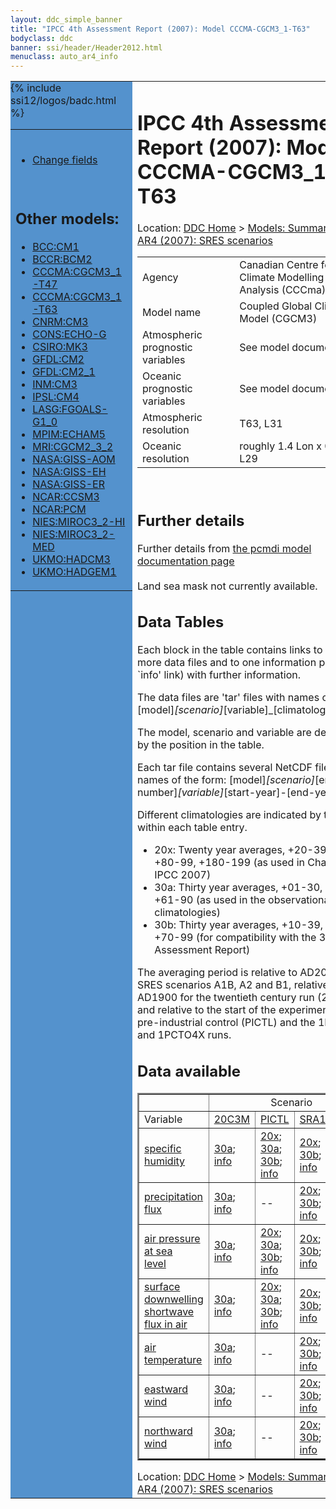 ```yaml
---
layout: ddc_simple_banner
title: "IPCC 4th Assessment Report (2007): Model CCCMA-CGCM3_1-T63"
bodyclass: ddc
banner: ssi/header/Header2012.html
menuclass: auto_ar4_info
---
```



<table width="100%" border="0" cellspacing="0" cellpadding="0" style="border-collapse: collapse;">
<tr style="margin:0;padding:0;border:0;">
<td style="margin:0;padding:0;border:0;height:1pt;width:150pt;background:#5492CD;" valign="top" >

<div id="lh-col2" class="auto_ar4_info">
<table class="menumain" bgcolor="#5492CD" cellspacing="0" width="100%" border="0">
<tr><td>

<br/>
<ul><li><a href="model-CCCMA-CGCM3_1-T63-change.html">Change fields</a></li></ul><br/>

<h2> Other models:</h2>
<ul>
<li><a href="model-BCC-CM1.html">BCC:CM1</a></li>
<li><a href="model-BCCR-BCM2.html">BCCR:BCM2</a></li>
<li><a href="model-CCCMA-CGCM3_1-T47.html">CCCMA:CGCM3_1-T47</a></li>
<li><a href="model-CCCMA-CGCM3_1-T63.html">CCCMA:CGCM3_1-T63</a></li>
<li><a href="model-CNRM-CM3.html">CNRM:CM3</a></li>
<li><a href="model-CONS-ECHO-G.html">CONS:ECHO-G</a></li>
<li><a href="model-CSIRO-MK3.html">CSIRO:MK3</a></li>
<li><a href="model-GFDL-CM2.html">GFDL:CM2</a></li>
<li><a href="model-GFDL-CM2_1.html">GFDL:CM2_1</a></li>
<li><a href="model-INM-CM3.html">INM:CM3</a></li>
<li><a href="model-IPSL-CM4.html">IPSL:CM4</a></li>
<li><a href="model-LASG-FGOALS-G1_0.html">LASG:FGOALS-G1_0</a></li>
<li><a href="model-MPIM-ECHAM5.html">MPIM:ECHAM5</a></li>
<li><a href="model-MRI-CGCM2_3_2.html">MRI:CGCM2_3_2</a></li>
<li><a href="model-NASA-GISS-AOM.html">NASA:GISS-AOM</a></li>
<li><a href="model-NASA-GISS-EH.html">NASA:GISS-EH</a></li>
<li><a href="model-NASA-GISS-ER.html">NASA:GISS-ER</a></li>
<li><a href="model-NCAR-CCSM3.html">NCAR:CCSM3</a></li>
<li><a href="model-NCAR-PCM.html">NCAR:PCM</a></li>
<li><a href="model-NIES-MIROC3_2-HI.html">NIES:MIROC3_2-HI</a></li>
<li><a href="model-NIES-MIROC3_2-MED.html">NIES:MIROC3_2-MED</a></li>
<li><a href="model-UKMO-HADCM3.html">UKMO:HADCM3</a></li>
<li><a href="model-UKMO-HADGEM1.html">UKMO:HADGEM1</a></li>
</ul>

</td></tr> 
{% include ssi12/logos/badc.html %}
</table>
</div>
</td>
<td><h1>IPCC 4th Assessment Report (2007): Model CCCMA-CGCM3_1-T63</h1>

<!-- Breadcrumb1 -->
<div id="breadcrumb1" align="left">
Location: <a href="/index.html">DDC Home</a> > <a href="/sim/gcm_clim/">Models: Summary Data</a>
> <a href="/sim/gcm_clim/SRES_AR4/index.html">AR4 (2007): SRES scenarios</a>
</div>
<!-- End of Breadcrumb1 --><table class="meta-data-table">
<tr>
     <td class="meta-table-col1">Agency</td><td>  Canadian Centre for Climate Modelling and Analysis (CCCma)</td>
</tr>
<tr>
     <td class="meta-table-col1">Model name</td><td> Coupled Global Climate Model (CGCM3)</td>
</tr>
<tr>
     <td class="meta-table-col1">Atmospheric prognostic variables</td><td> See model documentation</td>
</tr>
<tr>
     <td class="meta-table-col1">Oceanic prognostic variables</td><td> See model documentation</td>
</tr>
<tr>
     <td class="meta-table-col1">Atmospheric resolution</td><td> T63, L31</td>
</tr>
<tr>
     <td class="meta-table-col1">Oceanic resolution</td><td> roughly 1.4 Lon x 0.9 Lat, L29</td>
</tr>
</table>
<br/>
<h2>Further details</h2>
    Further details from <a href="http://www-pcmdi.llnl.gov/ipcc/model_documentation/ipcc_model_documentation.php">
          the pcmdi model documentation page</a>
<br/>
<br/>Land sea mask not currently available.<br/>
<h2> Data Tables</h2>

Each block in the table contains links to one or more data files and
to one information page (the `info' link) with further information.
<p/>

The data files are 'tar' files with names of the form
[model]_[scenario]_[variable]_[climatology].tar.
<p/>

The model, scenario and variable are determined by the position in
the table.
<p/>

Each tar file contains several NetCDF files with names of the form:
[model]_[scenario]_[ensemble number]_[variable]_[start-year]-[end-year].nc.
<p/>

Different climatologies are indicated by the links within each table entry.
<ul>
<li>20x: Twenty year averages, +20-39, +46-65, +80-99, +180-199 (as used in Chapt. 10 of IPCC 2007)</li>
<li>30a: Thirty year averages, +01-30, +31-60, +61-90 (as used in the observational climatologies)</li>
<li>30b: Thirty year averages, +10-39, +40-69, +70-99 (for compatibility with the 3rd Assessment Report)</li>
</ul>
The averaging period is relative to AD2000 for SRES scenarios A1B, A2 and B1,
relative to AD1900 for the twentieth century run (20C3M) and relative to the
start of the experiment for the pre-industrial control (PICTL) and the
1PCTO2X and 1PCTO4X runs.
<p/>

<h2>Data available</h2>

<table class="data-table"  border="2">
<tr><td></td>
<td colspan="4" align="center">Scenario</td>
</tr>
<tr><td>Variable</td>
      <td><a href="scenario-20C3M.html">20C3M</a></td>
      <td><a href="scenario-PICTL.html">PICTL</a></td>
      <td><a href="scenario-SRA1B.html">SRA1B</a></td>
      <td><a href="scenario-SRB1.html">SRB1</a></td>
</tr>
<tr><td class="data-table-col1"><a href="var-specific_humidity.html">specific humidity</a></td>
      <td class="data-table-item">
      <a href="/cgi-bin/downl/ar4_nc/huss/CGHR_20C3M_huss_c30a.tar">30a</a>;
      <a href="/ar4/info/CCCMA-CGCM3_1-T63_20C3M_huss.html">info</a></td>
      <td class="data-table-item">
      <a href="/cgi-bin/downl/ar4_nc/huss/CGHR_PICTL_huss_oc20x.tar">20x</a>;
      <a href="/cgi-bin/downl/ar4_nc/huss/CGHR_PICTL_huss_oc30a.tar">30a</a>;
      <a href="/cgi-bin/downl/ar4_nc/huss/CGHR_PICTL_huss_oc30b.tar">30b</a>;
      <a href="/ar4/info/CCCMA-CGCM3_1-T63_PICTL_huss.html">info</a></td>
      <td class="data-table-item">
      <a href="/cgi-bin/downl/ar4_nc/huss/CGHR_SRA1B_huss_c20x.tar">20x</a>;
      <a href="/cgi-bin/downl/ar4_nc/huss/CGHR_SRA1B_huss_c30b.tar">30b</a>;
      <a href="/ar4/info/CCCMA-CGCM3_1-T63_SRA1B_huss.html">info</a></td>
      <td class="data-table-item">
      <a href="/cgi-bin/downl/ar4_nc/huss/CGHR_SRB1_huss_c20x.tar">20x</a>;
      <a href="/cgi-bin/downl/ar4_nc/huss/CGHR_SRB1_huss_c30b.tar">30b</a>;
      <a href="/ar4/info/CCCMA-CGCM3_1-T63_SRB1_huss.html">info</a></td>
</tr>
<tr><td class="data-table-col1"><a href="var-precipitation_flux.html">precipitation flux</a></td>
      <td class="data-table-item">
      <a href="/cgi-bin/downl/ar4_nc/pr/CGHR_20C3M_pr_c30a.tar">30a</a>;
      <a href="/ar4/info/CCCMA-CGCM3_1-T63_20C3M_pr.html">info</a></td>
      <td class="data-table-empty">--</td>
      <td class="data-table-item">
      <a href="/cgi-bin/downl/ar4_nc/pr/CGHR_SRA1B_pr_c20x.tar">20x</a>;
      <a href="/cgi-bin/downl/ar4_nc/pr/CGHR_SRA1B_pr_c30b.tar">30b</a>;
      <a href="/ar4/info/CCCMA-CGCM3_1-T63_SRA1B_pr.html">info</a></td>
      <td class="data-table-item">
      <a href="/cgi-bin/downl/ar4_nc/pr/CGHR_SRB1_pr_c20x.tar">20x</a>;
      <a href="/cgi-bin/downl/ar4_nc/pr/CGHR_SRB1_pr_c30b.tar">30b</a>;
      <a href="/ar4/info/CCCMA-CGCM3_1-T63_SRB1_pr.html">info</a></td>
</tr>
<tr><td class="data-table-col1"><a href="var-air_pressure_at_sea_level.html">air pressure at sea<br/> level</a></td>
      <td class="data-table-item">
      <a href="/cgi-bin/downl/ar4_nc/psl/CGHR_20C3M_psl_c30a.tar">30a</a>;
      <a href="/ar4/info/CCCMA-CGCM3_1-T63_20C3M_psl.html">info</a></td>
      <td class="data-table-item">
      <a href="/cgi-bin/downl/ar4_nc/psl/CGHR_PICTL_psl_oc20x.tar">20x</a>;
      <a href="/cgi-bin/downl/ar4_nc/psl/CGHR_PICTL_psl_oc30a.tar">30a</a>;
      <a href="/cgi-bin/downl/ar4_nc/psl/CGHR_PICTL_psl_oc30b.tar">30b</a>;
      <a href="/ar4/info/CCCMA-CGCM3_1-T63_PICTL_psl.html">info</a></td>
      <td class="data-table-item">
      <a href="/cgi-bin/downl/ar4_nc/psl/CGHR_SRA1B_psl_c20x.tar">20x</a>;
      <a href="/cgi-bin/downl/ar4_nc/psl/CGHR_SRA1B_psl_c30b.tar">30b</a>;
      <a href="/ar4/info/CCCMA-CGCM3_1-T63_SRA1B_psl.html">info</a></td>
      <td class="data-table-item">
      <a href="/cgi-bin/downl/ar4_nc/psl/CGHR_SRB1_psl_c20x.tar">20x</a>;
      <a href="/cgi-bin/downl/ar4_nc/psl/CGHR_SRB1_psl_c30b.tar">30b</a>;
      <a href="/ar4/info/CCCMA-CGCM3_1-T63_SRB1_psl.html">info</a></td>
</tr>
<tr><td class="data-table-col1"><a href="var-surface_downwelling_shortwave_flux_in_air.html">surface downwelling<br/> shortwave flux in air</a></td>
      <td class="data-table-item">
      <a href="/cgi-bin/downl/ar4_nc/rsds/CGHR_20C3M_rsds_c30a.tar">30a</a>;
      <a href="/ar4/info/CCCMA-CGCM3_1-T63_20C3M_rsds.html">info</a></td>
      <td class="data-table-item">
      <a href="/cgi-bin/downl/ar4_nc/rsds/CGHR_PICTL_rsds_oc20x.tar">20x</a>;
      <a href="/cgi-bin/downl/ar4_nc/rsds/CGHR_PICTL_rsds_oc30a.tar">30a</a>;
      <a href="/cgi-bin/downl/ar4_nc/rsds/CGHR_PICTL_rsds_oc30b.tar">30b</a>;
      <a href="/ar4/info/CCCMA-CGCM3_1-T63_PICTL_rsds.html">info</a></td>
      <td class="data-table-item">
      <a href="/cgi-bin/downl/ar4_nc/rsds/CGHR_SRA1B_rsds_c20x.tar">20x</a>;
      <a href="/cgi-bin/downl/ar4_nc/rsds/CGHR_SRA1B_rsds_c30b.tar">30b</a>;
      <a href="/ar4/info/CCCMA-CGCM3_1-T63_SRA1B_rsds.html">info</a></td>
      <td class="data-table-item">
      <a href="/cgi-bin/downl/ar4_nc/rsds/CGHR_SRB1_rsds_c20x.tar">20x</a>;
      <a href="/cgi-bin/downl/ar4_nc/rsds/CGHR_SRB1_rsds_c30b.tar">30b</a>;
      <a href="/ar4/info/CCCMA-CGCM3_1-T63_SRB1_rsds.html">info</a></td>
</tr>
<tr><td class="data-table-col1"><a href="var-air_temperature.html">air temperature</a></td>
      <td class="data-table-item">
      <a href="/cgi-bin/downl/ar4_nc/tas/CGHR_20C3M_tas_c30a.tar">30a</a>;
      <a href="/ar4/info/CCCMA-CGCM3_1-T63_20C3M_tas.html">info</a></td>
      <td class="data-table-empty">--</td>
      <td class="data-table-item">
      <a href="/cgi-bin/downl/ar4_nc/tas/CGHR_SRA1B_tas_c20x.tar">20x</a>;
      <a href="/cgi-bin/downl/ar4_nc/tas/CGHR_SRA1B_tas_c30b.tar">30b</a>;
      <a href="/ar4/info/CCCMA-CGCM3_1-T63_SRA1B_tas.html">info</a></td>
      <td class="data-table-item">
      <a href="/cgi-bin/downl/ar4_nc/tas/CGHR_SRB1_tas_c20x.tar">20x</a>;
      <a href="/cgi-bin/downl/ar4_nc/tas/CGHR_SRB1_tas_c30b.tar">30b</a>;
      <a href="/ar4/info/CCCMA-CGCM3_1-T63_SRB1_tas.html">info</a></td>
</tr>
<tr><td class="data-table-col1"><a href="var-eastward_wind.html">eastward wind</a></td>
      <td class="data-table-item">
      <a href="/cgi-bin/downl/ar4_nc/uas/CGHR_20C3M_uas_c30a.tar">30a</a>;
      <a href="/ar4/info/CCCMA-CGCM3_1-T63_20C3M_uas.html">info</a></td>
      <td class="data-table-empty">--</td>
      <td class="data-table-item">
      <a href="/cgi-bin/downl/ar4_nc/uas/CGHR_SRA1B_uas_c20x.tar">20x</a>;
      <a href="/cgi-bin/downl/ar4_nc/uas/CGHR_SRA1B_uas_c30b.tar">30b</a>;
      <a href="/ar4/info/CCCMA-CGCM3_1-T63_SRA1B_uas.html">info</a></td>
      <td class="data-table-item">
      <a href="/cgi-bin/downl/ar4_nc/uas/CGHR_SRB1_uas_c20x.tar">20x</a>;
      <a href="/cgi-bin/downl/ar4_nc/uas/CGHR_SRB1_uas_c30b.tar">30b</a>;
      <a href="/ar4/info/CCCMA-CGCM3_1-T63_SRB1_uas.html">info</a></td>
</tr>
<tr><td class="data-table-col1"><a href="var-northward_wind.html">northward wind</a></td>
      <td class="data-table-item">
      <a href="/cgi-bin/downl/ar4_nc/vas/CGHR_20C3M_vas_c30a.tar">30a</a>;
      <a href="/ar4/info/CCCMA-CGCM3_1-T63_20C3M_vas.html">info</a></td>
      <td class="data-table-empty">--</td>
      <td class="data-table-item">
      <a href="/cgi-bin/downl/ar4_nc/vas/CGHR_SRA1B_vas_c20x.tar">20x</a>;
      <a href="/cgi-bin/downl/ar4_nc/vas/CGHR_SRA1B_vas_c30b.tar">30b</a>;
      <a href="/ar4/info/CCCMA-CGCM3_1-T63_SRA1B_vas.html">info</a></td>
      <td class="data-table-item">
      <a href="/cgi-bin/downl/ar4_nc/vas/CGHR_SRB1_vas_c20x.tar">20x</a>;
      <a href="/cgi-bin/downl/ar4_nc/vas/CGHR_SRB1_vas_c30b.tar">30b</a>;
      <a href="/ar4/info/CCCMA-CGCM3_1-T63_SRB1_vas.html">info</a></td>
</tr>
</table>
</div>
<!-- Breadcrumb2 -->
<div id="breadcrumb2" align="left">
Location: <a href="/index.html">DDC Home</a> > <a href="/sim/gcm_clim/">Models: Summary Data</a>
> <a href="/sim/gcm_clim/SRES_AR4/index.html">AR4 (2007): SRES scenarios</a>
</div>
<!-- End of Breadcrumb2 --></td></tr></table>
